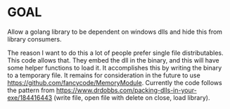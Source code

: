 # GOAL

Allow a golang library to be dependent on windows dlls and hide this from library consumers.

The reason I want to do this a lot of people prefer single file distributables. This code allows that. They embed the dll in the binary, and this will have some helper functions to load it. It accomplishes this by writing the binary to a temporary file. It remains for consideration in the future to use https://github.com/fancycode/MemoryModule. Currently the code follows the pattern from https://www.drdobbs.com/packing-dlls-in-your-exe/184416443 (write file, open file with delete on close, load library). 

